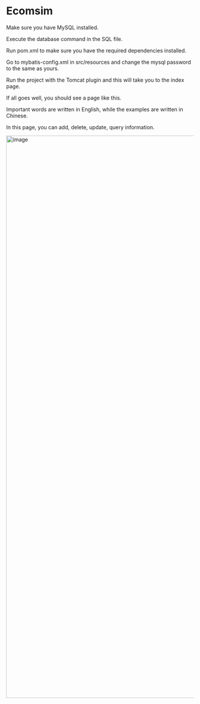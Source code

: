 # Ecomsim
<p>Make sure you have MySQL installed.</p>
<p>Execute the database command in the SQL file.</p>
<p>Run pom.xml to make sure you have the required dependencies installed.</p>
<p>Go to mybatis-config.xml in src/resources and change the mysql password to the same as yours.</p>
<p>Run the project with the Tomcat plugin and this will take you to the index page.</p>
<p>If all goes well, you should see a page like this.</p>
<p>Important words are written in English, while the examples are written in Chinese.</p>
<p>In this page, you can add, delete, update, query information.</p>
<img width="1511" alt="image" src="https://github.com/Accusamus2065/Ecomsim/assets/110690068/4573690c-5c69-4d6a-9708-9c4f1ba7a0f3">
